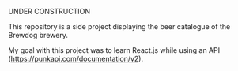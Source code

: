 UNDER CONSTRUCTION

This repository is a side project displaying the beer catalogue of the Brewdog brewery.

My goal with this project was to learn React.js while using an API (https://punkapi.com/documentation/v2).
